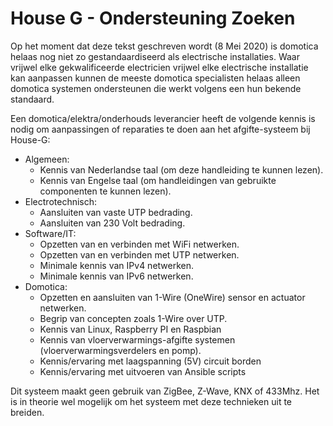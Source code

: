 # House G - Ondersteuning Zoeken

Op het moment dat deze tekst geschreven wordt (8 Mei 2020) is domotica helaas nog niet zo gestandaardiseerd als electrische installaties. Waar vrijwel elke gekwalificeerde electricien vrijwel elke electrische installatie kan aanpassen kunnen de meeste domotica specialisten helaas alleen domotica systemen ondersteunen die werkt volgens een hun bekende standaard.

Een domotica/elektra/onderhouds leverancier heeft de volgende kennis is nodig om aanpassingen of reparaties te doen aan het afgifte-systeem bij House-G:
- Algemeen:
  - Kennis van Nederlandse taal (om deze handleiding te kunnen lezen).
  - Kennis van Engelse taal (om handleidingen van gebruikte componenten te kunnen lezen).
- Electrotechnisch:
  - Aansluiten van vaste UTP bedrading.
  - Aansluiten van 230 Volt bedrading.
- Software/IT:
  - Opzetten van en verbinden met WiFi netwerken.
  - Opzetten van en verbinden met UTP netwerken.
  - Minimale kennis van IPv4 netwerken.
  - Minimale kennis van IPv6 netwerken.
- Domotica:
  - Opzetten en aansluiten van 1-Wire (OneWire) sensor en actuator netwerken.
  - Begrip van concepten zoals 1-Wire over UTP.
  - Kennis van Linux, Raspberry PI en Raspbian
  - Kennis van vloerverwarmings-afgifte systemen (vloerverwarmingsverdelers en pomp).
  - Kennis/ervaring met laagspanning (5V) circuit borden
  - Kennis/ervaring met uitvoeren van Ansible scripts

Dit systeem maakt geen gebruik van ZigBee, Z-Wave, KNX of 433Mhz. Het is in theorie wel mogelijk om het systeem met deze technieken uit te breiden.
